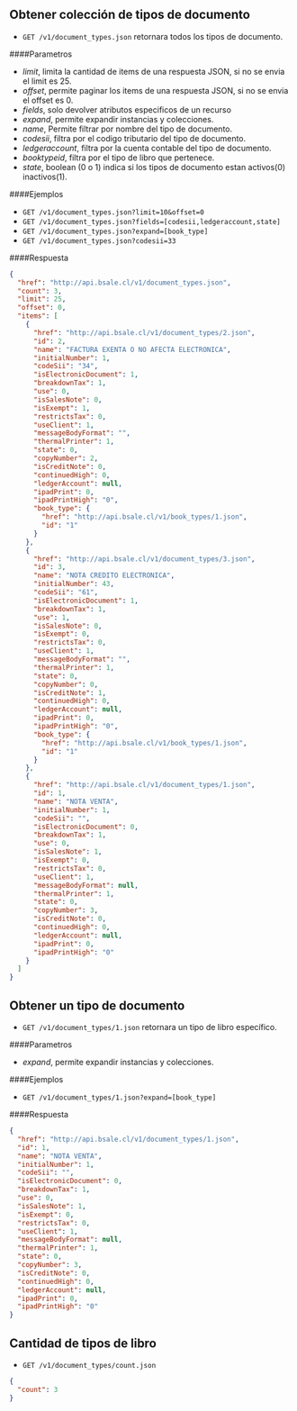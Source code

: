 Obtener colección de tipos de documento
---------------------------------------

* `GET /v1/document_types.json` retornara todos los tipos de documento.

####Parametros

- *limit*, limita la cantidad de items de una respuesta JSON, si no se envia el limit es 25.
- *offset*, permite paginar los items de una respuesta JSON, si no se envia el offset es 0.
- *fields*, solo devolver atributos especificos de un recurso
- *expand*, permite expandir instancias y colecciones.
- *name*, Permite filtrar por nombre del tipo de documento.
- *codesii*, filtra por el codigo tributario del tipo de documento.
- *ledgeraccount*, filtra por la cuenta contable del tipo de documento.
- *booktypeid*, filtra por el tipo de libro que pertenece.
- *state*, boolean (0 o 1) indica si los tipos de documento estan activos(0) inactivos(1).

####Ejemplos

* `GET /v1/document_types.json?limit=10&offset=0`
* `GET /v1/document_types.json?fields=[codesii,ledgeraccount,state]`
* `GET /v1/document_types.json?expand=[book_type]`
* `GET /v1/document_types.json?codesii=33`

####Respuesta
```json
{
  "href": "http://api.bsale.cl/v1/document_types.json",
  "count": 3,
  "limit": 25,
  "offset": 0,
  "items": [
    {
      "href": "http://api.bsale.cl/v1/document_types/2.json",
      "id": 2,
      "name": "FACTURA EXENTA O NO AFECTA ELECTRONICA",
      "initialNumber": 1,
      "codeSii": "34",
      "isElectronicDocument": 1,
      "breakdownTax": 1,
      "use": 0,
      "isSalesNote": 0,
      "isExempt": 1,
      "restrictsTax": 0,
      "useClient": 1,
      "messageBodyFormat": "",
      "thermalPrinter": 1,
      "state": 0,
      "copyNumber": 2,
      "isCreditNote": 0,
      "continuedHigh": 0,
      "ledgerAccount": null,
      "ipadPrint": 0,
      "ipadPrintHigh": "0",
      "book_type": {
        "href": "http://api.bsale.cl/v1/book_types/1.json",
        "id": "1"
      }
    },
    {
      "href": "http://api.bsale.cl/v1/document_types/3.json",
      "id": 3,
      "name": "NOTA CREDITO ELECTRONICA",
      "initialNumber": 43,
      "codeSii": "61",
      "isElectronicDocument": 1,
      "breakdownTax": 1,
      "use": 1,
      "isSalesNote": 0,
      "isExempt": 0,
      "restrictsTax": 0,
      "useClient": 1,
      "messageBodyFormat": "",
      "thermalPrinter": 1,
      "state": 0,
      "copyNumber": 0,
      "isCreditNote": 1,
      "continuedHigh": 0,
      "ledgerAccount": null,
      "ipadPrint": 0,
      "ipadPrintHigh": "0",
      "book_type": {
        "href": "http://api.bsale.cl/v1/book_types/1.json",
        "id": "1"
      }
    },
    {
      "href": "http://api.bsale.cl/v1/document_types/1.json",
      "id": 1,
      "name": "NOTA VENTA",
      "initialNumber": 1,
      "codeSii": "",
      "isElectronicDocument": 0,
      "breakdownTax": 1,
      "use": 0,
      "isSalesNote": 1,
      "isExempt": 0,
      "restrictsTax": 0,
      "useClient": 1,
      "messageBodyFormat": null,
      "thermalPrinter": 1,
      "state": 0,
      "copyNumber": 3,
      "isCreditNote": 0,
      "continuedHigh": 0,
      "ledgerAccount": null,
      "ipadPrint": 0,
      "ipadPrintHigh": "0"
    }
  ]
}
```
Obtener un tipo de documento
----------------------------

* `GET /v1/document_types/1.json` retornara un tipo de libro específico.

####Parametros

- *expand*, permite expandir instancias y colecciones.

####Ejemplos

* `GET /v1/document_types/1.json?expand=[book_type]`

####Respuesta
```json
{
  "href": "http://api.bsale.cl/v1/document_types/1.json",
  "id": 1,
  "name": "NOTA VENTA",
  "initialNumber": 1,
  "codeSii": "",
  "isElectronicDocument": 0,
  "breakdownTax": 1,
  "use": 0,
  "isSalesNote": 1,
  "isExempt": 0,
  "restrictsTax": 0,
  "useClient": 1,
  "messageBodyFormat": null,
  "thermalPrinter": 1,
  "state": 0,
  "copyNumber": 3,
  "isCreditNote": 0,
  "continuedHigh": 0,
  "ledgerAccount": null,
  "ipadPrint": 0,
  "ipadPrintHigh": "0"
}
```
Cantidad de tipos de libro
----------------------------------

* `GET /v1/document_types/count.json`
```json
{
  "count": 3
}
```